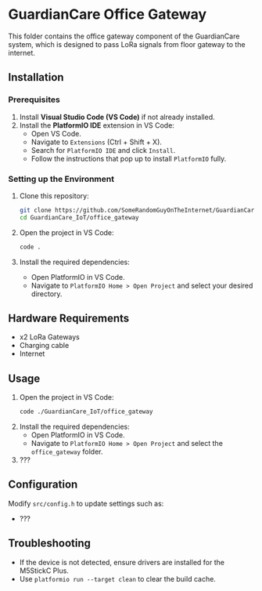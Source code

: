 # GuardianCare Office Gateway

This folder contains the office gateway component of the GuardianCare system, which is designed to pass LoRa signals from floor gateway to the internet.

## Installation
### Prerequisites
1. Install **Visual Studio Code (VS Code)** if not already installed.
2. Install the **PlatformIO IDE** extension in VS Code:
   - Open VS Code.
   - Navigate to `Extensions` (Ctrl + Shift + X).
   - Search for `PlatformIO IDE` and click `Install`.
   - Follow the instructions that pop up to install `PlatformIO` fully.

### Setting up the Environment
1. Clone this repository:
   ```sh
   git clone https://github.com/SomeRandomGuyOnTheInternet/GuardianCare_IoT.git
   cd GuardianCare_IoT/office_gateway
   ```

2. Open the project in VS Code:
   ```sh
   code .
   ```

3. Install the required dependencies:
   - Open PlatformIO in VS Code.
   - Navigate to `PlatformIO Home > Open Project` and select your desired directory.

## Hardware Requirements
- x2 LoRa Gateways
- Charging cable
- Internet

## Usage
1. Open the project in VS Code:
   ```sh
   code ./GuardianCare_IoT/office_gateway
   ```
2. Install the required dependencies:
   - Open PlatformIO in VS Code.
   - Navigate to `PlatformIO Home > Open Project` and select the `office_gateway` folder.
3. ???

## Configuration
Modify `src/config.h` to update settings such as:
- ???

## Troubleshooting
- If the device is not detected, ensure drivers are installed for the M5StickC Plus.
- Use `platformio run --target clean` to clear the build cache.
